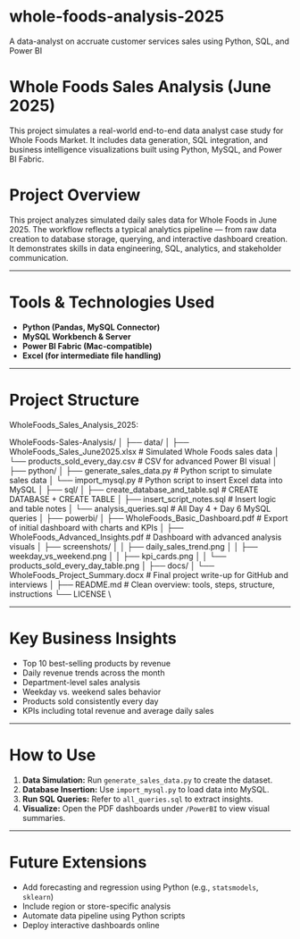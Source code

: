 # whole-foods-analysis-2025
A data-analyst on accruate customer services sales using Python, SQL, and Power BI
# Whole Foods Sales Analysis (June 2025)

This project simulates a real-world end-to-end data analyst case study for Whole Foods Market. It includes data generation, SQL integration, and business intelligence visualizations built using Python, MySQL, and Power BI Fabric.

# Project Overview

This project analyzes simulated daily sales data for Whole Foods in June 2025. The workflow reflects a typical analytics pipeline — from raw data creation to database storage, querying, and interactive dashboard creation. It demonstrates skills in data engineering, SQL, analytics, and stakeholder communication.

---

# Tools & Technologies Used

- **Python (Pandas, MySQL Connector)**
- **MySQL Workbench & Server**
- **Power BI Fabric (Mac-compatible)**
- **Excel (for intermediate file handling)**

---

# Project Structure

WholeFoods_Sales_Analysis_2025:

WholeFoods-Sales-Analysis/
│
├── data/
│   ├── WholeFoods_Sales_June2025.xlsx              # Simulated Whole Foods sales data
│   └── products_sold_every_day.csv                 # CSV for advanced Power BI visual
│
├── python/
│   ├── generate_sales_data.py                      # Python script to simulate sales data
│   └── import_mysql.py                             # Python script to insert Excel data into MySQL
│
├── sql/
│   ├── create_database_and_table.sql               # CREATE DATABASE + CREATE TABLE
│   ├── insert_script_notes.sql                     # Insert logic and table notes
│   └── analysis_queries.sql                        # All Day 4 + Day 6 MySQL queries
│
├── powerbi/
│   ├── WholeFoods_Basic_Dashboard.pdf              # Export of initial dashboard with charts and KPIs
│   ├── WholeFoods_Advanced_Insights.pdf            # Dashboard with advanced analysis visuals
│   ├── screenshots/
│   │   ├── daily_sales_trend.png
│   │   ├── weekday_vs_weekend.png
│   │   ├── kpi_cards.png
│   │   └── products_sold_every_day_table.png
│
├── docs/
│   └── WholeFoods_Project_Summary.docx             # Final project write-up for GitHub and interviews
│
├── README.md                                       # Clean overview: tools, steps, structure, instructions
└── LICENSE                                         \

---

# Key Business Insights

- Top 10 best-selling products by revenue
- Daily revenue trends across the month
- Department-level sales analysis
- Weekday vs. weekend sales behavior
- Products sold consistently every day
- KPIs including total revenue and average daily sales

---

# How to Use

1. **Data Simulation:** Run `generate_sales_data.py` to create the dataset.
2. **Database Insertion:** Use `import_mysql.py` to load data into MySQL.
3. **Run SQL Queries:** Refer to `all_queries.sql` to extract insights.
4. **Visualize:** Open the PDF dashboards under `/PowerBI` to view visual summaries.

---

# Future Extensions

- Add forecasting and regression using Python (e.g., `statsmodels`, `sklearn`)
- Include region or store-specific analysis
- Automate data pipeline using Python scripts
- Deploy interactive dashboards online
